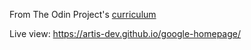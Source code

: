From The Odin Project's [curriculum](http://www.theodinproject.com/courses/web-development-101/lessons/html-css)

Live view: https://artis-dev.github.io/google-homepage/
